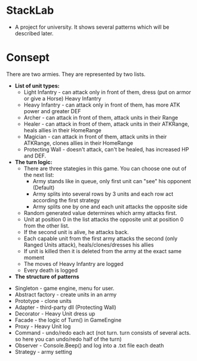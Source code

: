 # StackLab

* A project for university. It shows several patterns which will be described later.

# Consept

There are two armies. They are represented by two lists. </br>
* **List of unit types:**
  + Light Infantry - can attack only in front of them, dress (put on armor or give a Horse) Heavy Infantry
  + Heavy Infantry - can attack only in front of them, has more ATK power and greater DEF
  + Archer - can attack in front of them, attack units in their Range
  + Healer - can attack in front of them, attack units in their ATKRange, heals allies in their HomeRange
  + Magician - can attack in front of them, attack units in their ATKRange, clones allies in their HomeRange
  + Protecting Wall - doesn't attack, can't be healed, has increased HP and DEF.
* **The turn logic:**
  + There are three stategies in this game. You can choose one out of the next list: 
    - Army stands like in queue, only first unit can "see" his opponent (Default)
    - Army splits into several rows by 3 units and each row act according the first strategy
    - Army splits one by one and each unit attacks the opposite side
  + Random generated value determines which army attacks first.
  + Unit at position 0 in the list attacks the opposite unit at position 0 from the other list.
  + If the second unit is alive, he attacks back.
  + Each capable unit from the first army attacks the second (only Ranged Units attack), heals/clones/dresses his allies
  + If unit is killed then it is deleted from the army at the exact same moment
  + The moves of Heavy Infantry are logged
  + Every death is logged
 * **The structure of patterns**
  + Singleton - game engine, menu for user.
  + Abstract factory - create units in an army
  + Prototype - clone units
  + Adapter - third-party dll (Protecting Wall)
  + Decorator - Heavy Unit dress up
  + Facade - the logic of Turn() in GameEngine
  + Proxy - Heavy Unit log
  + Command - undo/redo each act (not turn. turn consists of several acts. so here you can undo/redo half of the turn)
  + Observer - Console.Beep() and log into a .txt file each death
  + Strategy - army setting
